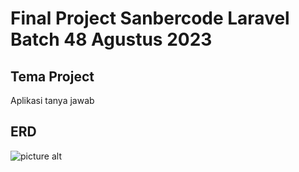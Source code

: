 # Final Project Sanbercode Laravel Batch 48 Agustus 2023

## Tema Project

Aplikasi tanya jawab

## ERD
![picture alt](https://drive.google.com/uc?export=view&id=1kMZpZQ1nUSmCl35ra0sXVHhv_TzSbKDA "Sanbercode Final project ERD")



